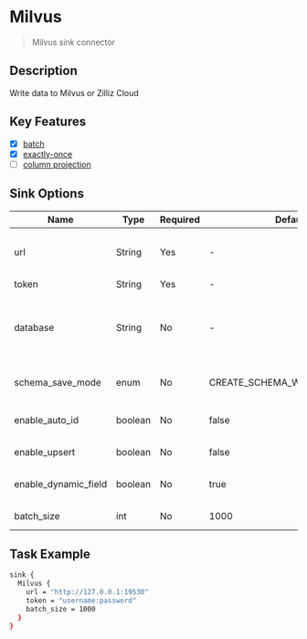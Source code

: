# Milvus

> Milvus sink connector

## Description

Write data to Milvus or Zilliz Cloud

## Key Features

- [x] [batch](../../concept/connector-v2-features.md)
- [x] [exactly-once](../../concept/connector-v2-features.md)
- [ ] [column projection](../../concept/connector-v2-features.md)

## Sink Options

| Name                 | Type    | Required | Default                      | Description                                               |
|----------------------|---------|----------|------------------------------|-----------------------------------------------------------|
| url                  | String  | Yes      | -                            | The URL to connect to Milvus or Zilliz Cloud.             |
| token                | String  | Yes      | -                            | User:password                                             |
| database             | String  | No       | -                            | Write data to which database, default is source database. |
| schema_save_mode     | enum    | No       | CREATE_SCHEMA_WHEN_NOT_EXIST | Auto create table when table not exist.                   |
| enable_auto_id       | boolean | No       | false                        | Primary key column enable autoId.                         |
| enable_upsert        | boolean | No       | false                        | Upsert data not insert.                                   |
| enable_dynamic_field | boolean | No       | true                         | Enable create table with dynamic field.                   |
| batch_size           | int     | No       | 1000                         | Write batch size.                                         |

## Task Example

```bash
sink {
  Milvus {
    url = "http://127.0.0.1:19530"
    token = "username:password"
    batch_size = 1000
  }
}
```

